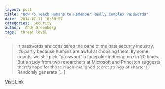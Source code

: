 ```yaml
---
layout: post
title: "How to Teach Humans to Remember Really Complex Passwords"
date:  2014-07-11 10:30:57 
categories:  Security    
author:  Andy Greenberg                                                
tags:  threat level                                                                                                                                                                                                                                                                                                                                                                                                                                                                                                                                                                                                                                                                                                                                                                                   
---
```



> If passwords are considered the bane of the data security industry, it&#8217;s partly because humans are awful at choosing them: By some counts, we still pick &#8220;password&#8221; a facepalm-inducing one in 20 times. But a study from two researchers at Microsoft and Princeton suggests there&#8217;s hope for those much-maligned secret strings of charters. Randomly generate [&#8230;]

[Visit Link](http://feeds.wired.com/c/35185/f/661467/s/3c659312/sc/5/l/0L0Swired0N0C20A140C0A70Chow0Eto0Eteach0Ehumans0Eto0Eremember0Ereally0Ecomplex0Epasswords0C/story01.htm)
